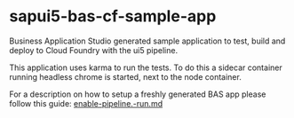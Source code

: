 # sapui5-bas-cf-sample-app
Business Application Studio generated sample application to test, build and deploy to Cloud Foundry with the ui5 pipeline.

This application uses karma to run the tests. To do this a sidecar container running headless chrome is started, next to the node container.

For a description on how to setup a freshly generated BAS app please follow this guide: [enable-pipeline.-run.md](./enable_pipeline_run.md)

